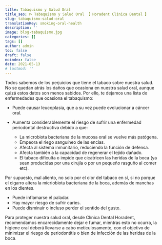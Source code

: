 ```yaml
---
title: Tabaquismo y Salud Oral
title_seo: ᐅ Tabaquismo y Salud Oral 【 Horadent Clínica Dental 】
slug: tabaquismo-salud-oral
translationKey: smoking-oral-health
description: ''
image: blog-tabaquismo.jpg
categories: []
tags: []
author: admin
toc: false
draft: false
noindex: false
date: 2021-05-13
# lastmod: ''
---
```

Todos sabemos de los perjuicios que tiene el tabaco sobre nuestra salud. No
se quedan atrás los daños que ocasiona en nuestra salud oral, aunque quizá
estos datos son menos sabidos. Por ello, te dejamos una lista de
enfermedades que ocasiona el tabaquismo:

- Puede causar leucoplasia, que a su vez puede evolucionar a cáncer oral.

- Aumenta considerablemente el riesgo de sufrir una enfermedad periodontal
destructiva debido a que:
  - La microbiota bacteriana de la mucosa oral se vuelve más patógena.
  - Empeora el riego sanguíneo de las encías.
  - Afecta al sistema inmunitario, reduciendo la función de defensa.
  - Afecta también a la capacidad de regenerar el tejido dañado.
  - El tabaco dificulta o impide que cicatricen las heridas de la boca (ya sean producidas por una cirujía o por un pequeño rasguño al comer etc).

Por supuesto, mal aliento, no solo por el olor del tabaco en sí, si no
porque el cigarro altera la micriobiota bacteriana de la boca, además de
manchas en los dientes.

- Puede inflamarse el paladar.
- Hay mayor riesgo de sufrir caries.
- Puede disminuir o incluso perder el sentido del gusto.

Para proteger nuestra salud oral, desde Clínica Dental Horadent,
recomendamos encarecidamente dejar e fumar, mientras esto no ocurra, la
higiene oral deberá llevarse a cabo meticulosamente, con el objetivo de
minimizar el riesgo de periodontitis o bien de infección de las heridas de
la boca.
